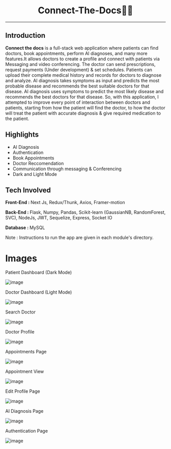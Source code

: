 <h1 align="center">Connect-The-Docs👨‍⚕️</h1>
<hr/>

<h2>Introduction</h2>
<p><b>Connect the docs</b> is a full-stack web application where patients can find doctors, book appointments, perform AI diagnoses, and many more features.It allows doctors to create a profile and connect with patients via Messaging and video conferencing. The doctor can send prescriptions, request payments (Under development) & set schedules.
Patients can upload their complete medical history and records for doctors to diagnose and analyze. AI diagnosis takes symptoms as input and predicts the most probable disease and recommends the best suitable doctors for that disease. AI diagnosis uses symptoms to predict the most likely disease and recommends the best doctors for that disease. So, with this application, I attempted to improve every point of interaction between doctors and patients, starting from how the patient will find the doctor, to how the doctor will treat the patient with accurate diagnosis & give required medication to the patient.</p>

<h2>Highlights</h2>
<ul>
<li>AI Diagnosis</li>
<li>Authentication</li>
<li>Book Appointments</li>
<li>Doctor Reccomendation</li>
<li>Communication through messaging & Conferencing</li>
<li>Dark and Light Mode</li>
</ul>

<h2>Tech Involved</h2>
<p><b>Front-End : </b> Next Js, Redux/Thunk, Axios, Framer-motion <p>
<p><b>Back-End : </b> Flask, Numpy, Pandas, Scikit-learn (GaussianNB, RandomForest, SVC), NodeJs, JWT, Sequelize, Express, Socket IO<p>
<p><b>Database : </b>MySQL</p>

<p>Note : Instructions to run the app are given in each module's directory.</p>

 <h1>Images</h1>
<p>Patient Dashboard (Dark Mode)</p>

![image](https://user-images.githubusercontent.com/86314140/171212468-530bc2b5-3cfe-4885-9acd-164a941a14c8.png)

<p>Doctor Dashboard (Light Mode)</p>

![image](https://user-images.githubusercontent.com/86314140/171213553-5da2f56f-cb52-4b25-af75-cd400a45c26a.png)

<p>Search Doctor</p>

![image](https://user-images.githubusercontent.com/86314140/171212713-5f4b8bf5-8ea8-42c2-8d60-40b57997a174.png)

<p>Doctor Profile</p>

![image](https://user-images.githubusercontent.com/86314140/171212840-9efeaaf3-e142-4b7f-8605-cafbb74cb0ab.png)

<p>Appointments Page</p>

![image](https://user-images.githubusercontent.com/86314140/171215182-669176a7-04f1-4e56-8c93-e762e3d9e573.png)



<p>Appointment View</p>

![image](https://user-images.githubusercontent.com/86314140/171212968-3aed05bf-ee69-40fe-b692-018bb1d05d0a.png)

<p>Edit Profile Page</p>

![image](https://user-images.githubusercontent.com/86314140/171213223-d0e67004-3415-4aa1-bf26-f3291ac034e1.png)

<p>AI Diagnosis Page</p>

![image](https://user-images.githubusercontent.com/86314140/171213289-b9373efe-a50d-442d-a6cf-e0011dc03fe4.png)

<p>Authentication Page</p>

![image](https://user-images.githubusercontent.com/86314140/171214732-f11fd1c9-83d5-44c7-a7d3-6b29d57773a8.png)


